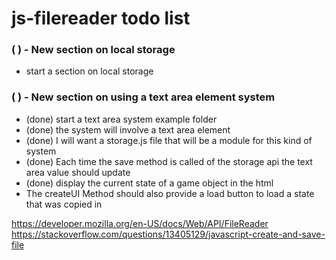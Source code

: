 # js-filereader todo list



### (  ) - New section on local storage
* start a section on local storage


### (  ) - New section on using a text area element system
* (done) start a text area system example folder
* (done) the system will involve a text area element
* (done) I will want a storage.js file that will be a module for this kind of system
* (done) Each time the save method is called of the storage api the text area value should update
* (done) display the current state of a game object in the html
* The createUI Method should also provide a load button to load a state that was copied in

https://developer.mozilla.org/en-US/docs/Web/API/FileReader
https://stackoverflow.com/questions/13405129/javascript-create-and-save-file
```